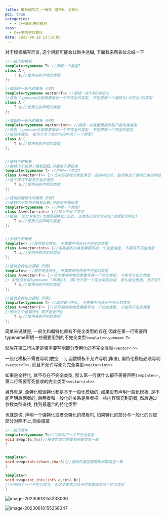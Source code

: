 ```yaml
---
title: 模板编写之,一般化 偏特化 全特化
poc: true
categories:
  - - C++简明进阶教程
tags:
  - C++简明进阶教程
date: 2023-06-18 13:59:05
---
```


对于模板编写而言, 这个问题可能会让新手迷糊, 下面我来帮各位总结一下

```cpp
//一般化的模板
template<typename T> //声明一个类型T
class A {
	T a;//使用先前声明的类型
};

//错误的一般化的模板 示例1
template<typename vector<T>> //报错：找不到T的定义
//原因 typename后面需要接收一个不完全的类型, 不能接收一个偏特化(半完全)的类型
class A {
	T a;//使用先前声明的类型
};

//错误的一般化的模板 示例2
template<typename vector<int>> //报错：非类型模板参数不能为类类型
//原因 typename后面需要接收一个不完全的类型, 不能接收一个完全的类型
//接收完成后, 相当于为下文的代码声明了一个类型T
class A {
	T a;//使用先前声明的类型
};


//偏特化的模板
//偏特化不能用于模板函数,只能用于模板类
template<typename T> //声明一个类型T
class A<vector<T>> {//当实际接收的类型满足一定的样式时, 会调用这个偏特化类的构造函数
//这个样式不能是完全补足的
	T a;//使用先前声明的类型
};

//错误的偏特化的模板 示例1
//偏特化不能用于模板函数,只能用于模板类
template<typename T> //声明一个类型T
class A<vector<int>> {//完全补足了类型
//报错: 部分专用化(也就是偏特化)无效, 该类型已完全专用化(也就是全特化)
	T a;//使用先前声明的类型
};


//全特化的模板
template<> //既然是全特化, 不需要声明任何不完全的类型
class A<vector<int>> {//实际接收的类型需要写成一个完全类型, 不能写不完全类型
	T a;//使用先前声明的类型
};

//错误全特化的模板 示例1
template<> //既然是全特化, 不需要声明任何不完全的类型
class A<vector<T>> {//实际接收的类型需要写成一个完全类型, 不能写不完全类型
// 前面没有用typename T声明过T, 而T也不是一个完全类型的话, 那么就会报错, 找不到T的定义
	T a;//使用先前声明的类型
};

//错误全特化的模板 示例2
template<typename T> //既然是全特化, 不需要声明任何不完全的类型
class A<vector<T>> {//实际接收的类型需要写成一个完全类型, 不能写不完全类型
//因此这个是偏特化 而不是全特化
	T a;//使用先前声明的类型
};

```



简单来说就是, 一般化和偏特化都有不完全类型的存在 因此在第一行需要用typename声明一些需要用到的不完全类型`template<typename T>` 

然后在第二行决定是否需要写明部分专用化的不完全类型`<vector<T>>`

一般化模板不需要写明(放空  `  `), 函数模板不允许写明(非法), 偏特化模板必须写明`<vector<T>>`, 而且不允许写死为完全类型`<vector<int>>`

如果是全特化, 就不存在不完全类型, 那么第一行就什么都不需要声明`template<>` , 第二行需要写死接收的完全类型`<vector<int>>`



另外就是, 全特化和偏特化都是基于一般化模板的, 如果没有声明一般化模板, 是不能声明后两者的, 后两者和一般化的关系是后者把一些内容填充到前者, 然后通过参数类型查找, 找到最适合的特化类型

也就是说, 声明一个偏特化或者全特化的模板时, 如果特化的部分与一般化的对应部分对照不上,则会报错

```cpp
//一般化版本
template<typename T>//只声明了一个不完全类型
void swap(T&,T&){//接收的类型需要和参数类型一致
}


template<>
void swap<int>(char&,char&){//接收的类型需要和参数类型一致
}

template<>
void swap<int,int>(int& a,int& b){
//只声明了一个不完全类型, 但这里要求尖括号内需要接收两个完全类型
}
```

![image-20230618155233036](https://raw.githubusercontent.com/Valkierja/ALLPIC/main/img/202306181552201.png)

![image-20230618155258347](https://raw.githubusercontent.com/Valkierja/ALLPIC/main/img/202306181552375.png)